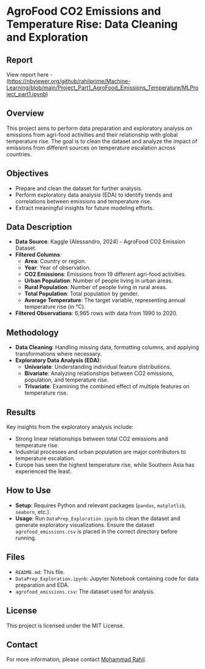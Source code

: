 # AgroFood CO2 Emissions and Temperature Rise: Data Cleaning and Exploration

## Report
View report here -  
(https://nbviewer.org/github/rahilprime/Machine-Learning/blob/main/Project_Part1_AgroFood_Emissions_Temperature/MLProject_part1.ipynb)

## Overview
This project aims to perform data preparation and exploratory analysis on emissions from agri-food activities and their relationship with global temperature rise. The goal is to clean the dataset and analyze the impact of emissions from different sources on temperature escalation across countries.

## Objectives
- Prepare and clean the dataset for further analysis.
- Perform exploratory data analysis (EDA) to identify trends and correlations between emissions and temperature rise.
- Extract meaningful insights for future modeling efforts.

## Data Description
- **Data Source**: Kaggle (Alessandro, 2024) - AgroFood CO2 Emission Dataset.
- **Filtered Columns**:
  - **Area**: Country or region.
  - **Year**: Year of observation.
  - **CO2 Emissions**: Emissions from 19 different agri-food activities.
  - **Urban Population**: Number of people living in urban areas.
  - **Rural Population**: Number of people living in rural areas.
  - **Total Population**: Total population by gender.
  - **Average Temperature**: The target variable, representing annual temperature rise (in °C).
- **Filtered Observations**: 6,965 rows with data from 1990 to 2020.

## Methodology
- **Data Cleaning**: Handling missing data, formatting columns, and applying transformations where necessary.
- **Exploratory Data Analysis (EDA)**:
  - **Univariate**: Understanding individual feature distributions.
  - **Bivariate**: Analyzing relationships between CO2 emissions, population, and temperature rise.
  - **Trivariate**: Examining the combined effect of multiple features on temperature rise.
  
## Results
Key insights from the exploratory analysis include:
- Strong linear relationships between total CO2 emissions and temperature rise.
- Industrial processes and urban population are major contributors to temperature escalation.
- Europe has seen the highest temperature rise, while Southern Asia has experienced the least.

## How to Use
- **Setup**: Requires Python and relevant packages (`pandas`, `matplotlib`, `seaborn`, etc.).
- **Usage**: Run `DataPrep_Exploration.ipynb` to clean the dataset and generate exploratory visualizations. Ensure the dataset `agrofood_emissions.csv` is placed in the correct directory before running.

## Files
- `README.md`: This file.
- `DataPrep_Exploration.ipynb`: Jupyter Notebook containing code for data preparation and EDA.
- `agrofood_emissions.csv`: The dataset used for analysis.

## License
This project is licensed under the MIT License.

## Contact
For more information, please contact [Mohammad Rahil](mailto:smrahil98@gmail.com).
